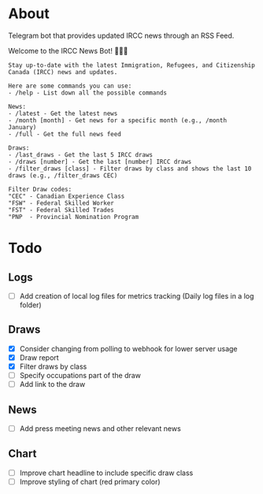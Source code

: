 # About

Telegram bot that provides updated IRCC news through an RSS Feed. 

Welcome to the IRCC News Bot! 🤖🇨🇦

    Stay up-to-date with the latest Immigration, Refugees, and Citizenship Canada (IRCC) news and updates. 

    Here are some commands you can use:
    - /help - List down all the possible commands

    News: 
    - /latest - Get the latest news
    - /month [month] - Get news for a specific month (e.g., /month January)
    - /full - Get the full news feed

    Draws:
    - /last_draws - Get the last 5 IRCC draws
    - /draws [number] - Get the last [number] IRCC draws
    - /filter_draws [class] - Filter draws by class and shows the last 10 draws (e.g., /filter_draws CEC)
    
    Filter Draw codes: 
    "CEC" - Canadian Experience Class
    "FSW" - Federal Skilled Worker
    "FST" - Federal Skilled Trades
    "PNP  - Provincial Nomination Program


# Todo
## Logs
- [ ] Add creation of local log files for metrics tracking (Daily log files in a log folder)
  
## Draws
- [x] Consider changing from polling to webhook for lower server usage
- [x] Draw report
- [x] Filter draws by class
- [ ] Specify occupations part of the draw
- [ ] Add link to the draw 
  
## News
- [ ] Add press meeting news and other relevant news

## Chart
- [ ] Improve chart headline to include specific draw class
- [ ] Improve styling of chart (red primary color)